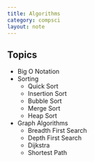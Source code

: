 ```yaml
---
title: Algorithms
category: compsci
layout: note
---
```

## Topics
* Big O Notation 
* Sorting 
   * Quick Sort
   * Insertion Sort
   * Bubble Sort
   * Merge Sort 
   * Heap Sort
* Graph Algorithms
  * Breadth First Search
  * Depth First Search
  * Dijkstra
  * Shortest Path
